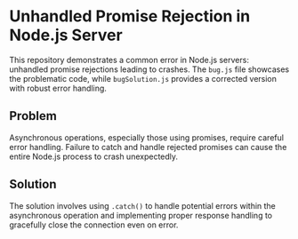 # Unhandled Promise Rejection in Node.js Server

This repository demonstrates a common error in Node.js servers: unhandled promise rejections leading to crashes.  The `bug.js` file showcases the problematic code, while `bugSolution.js` provides a corrected version with robust error handling.

## Problem

Asynchronous operations, especially those using promises, require careful error handling.  Failure to catch and handle rejected promises can cause the entire Node.js process to crash unexpectedly.

## Solution

The solution involves using `.catch()` to handle potential errors within the asynchronous operation and implementing proper response handling to gracefully close the connection even on error.